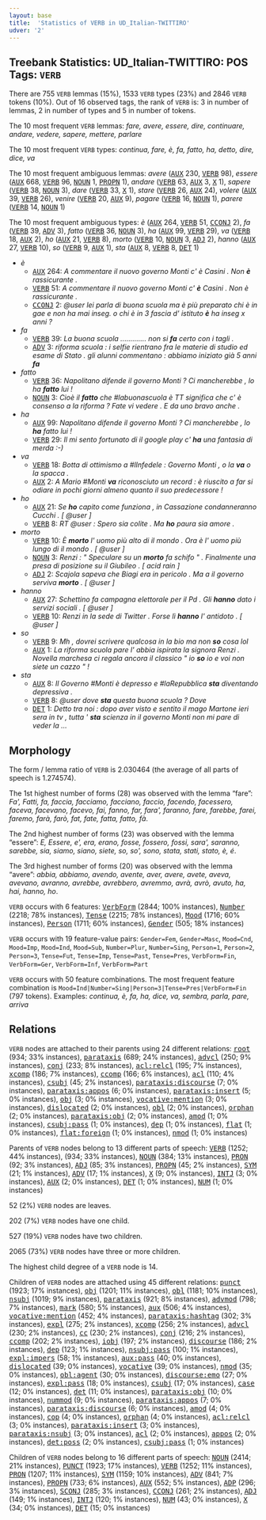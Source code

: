 ```yaml
---
layout: base
title:  'Statistics of VERB in UD_Italian-TWITTIRO'
udver: '2'
---
```


## Treebank Statistics: UD_Italian-TWITTIRO: POS Tags: `VERB`

There are 755 `VERB` lemmas (15%), 1533 `VERB` types (23%) and 2846 `VERB` tokens (10%).
Out of 16 observed tags, the rank of `VERB` is: 3 in number of lemmas, 2 in number of types and 5 in number of tokens.

The 10 most frequent `VERB` lemmas: <em>fare, avere, essere, dire, continuare, andare, vedere, sapere, mettere, parlare</em>

The 10 most frequent `VERB` types:  <em>continua, fare, è, fa, fatto, ha, detto, dire, dice, va</em>

The 10 most frequent ambiguous lemmas: <em>avere</em> (<tt><a href="it_twittiro-pos-AUX.html">AUX</a></tt> 230, <tt><a href="it_twittiro-pos-VERB.html">VERB</a></tt> 98), <em>essere</em> (<tt><a href="it_twittiro-pos-AUX.html">AUX</a></tt> 668, <tt><a href="it_twittiro-pos-VERB.html">VERB</a></tt> 96, <tt><a href="it_twittiro-pos-NOUN.html">NOUN</a></tt> 1, <tt><a href="it_twittiro-pos-PROPN.html">PROPN</a></tt> 1), <em>andare</em> (<tt><a href="it_twittiro-pos-VERB.html">VERB</a></tt> 63, <tt><a href="it_twittiro-pos-AUX.html">AUX</a></tt> 3, <tt><a href="it_twittiro-pos-X.html">X</a></tt> 1), <em>sapere</em> (<tt><a href="it_twittiro-pos-VERB.html">VERB</a></tt> 38, <tt><a href="it_twittiro-pos-NOUN.html">NOUN</a></tt> 3), <em>dare</em> (<tt><a href="it_twittiro-pos-VERB.html">VERB</a></tt> 33, <tt><a href="it_twittiro-pos-X.html">X</a></tt> 1), <em>stare</em> (<tt><a href="it_twittiro-pos-VERB.html">VERB</a></tt> 26, <tt><a href="it_twittiro-pos-AUX.html">AUX</a></tt> 24), <em>volere</em> (<tt><a href="it_twittiro-pos-AUX.html">AUX</a></tt> 39, <tt><a href="it_twittiro-pos-VERB.html">VERB</a></tt> 26), <em>venire</em> (<tt><a href="it_twittiro-pos-VERB.html">VERB</a></tt> 20, <tt><a href="it_twittiro-pos-AUX.html">AUX</a></tt> 9), <em>pagare</em> (<tt><a href="it_twittiro-pos-VERB.html">VERB</a></tt> 16, <tt><a href="it_twittiro-pos-NOUN.html">NOUN</a></tt> 1), <em>parere</em> (<tt><a href="it_twittiro-pos-VERB.html">VERB</a></tt> 14, <tt><a href="it_twittiro-pos-NOUN.html">NOUN</a></tt> 1)

The 10 most frequent ambiguous types:  <em>è</em> (<tt><a href="it_twittiro-pos-AUX.html">AUX</a></tt> 264, <tt><a href="it_twittiro-pos-VERB.html">VERB</a></tt> 51, <tt><a href="it_twittiro-pos-CCONJ.html">CCONJ</a></tt> 2), <em>fa</em> (<tt><a href="it_twittiro-pos-VERB.html">VERB</a></tt> 39, <tt><a href="it_twittiro-pos-ADV.html">ADV</a></tt> 3), <em>fatto</em> (<tt><a href="it_twittiro-pos-VERB.html">VERB</a></tt> 36, <tt><a href="it_twittiro-pos-NOUN.html">NOUN</a></tt> 3), <em>ha</em> (<tt><a href="it_twittiro-pos-AUX.html">AUX</a></tt> 99, <tt><a href="it_twittiro-pos-VERB.html">VERB</a></tt> 29), <em>va</em> (<tt><a href="it_twittiro-pos-VERB.html">VERB</a></tt> 18, <tt><a href="it_twittiro-pos-AUX.html">AUX</a></tt> 2), <em>ho</em> (<tt><a href="it_twittiro-pos-AUX.html">AUX</a></tt> 21, <tt><a href="it_twittiro-pos-VERB.html">VERB</a></tt> 8), <em>morto</em> (<tt><a href="it_twittiro-pos-VERB.html">VERB</a></tt> 10, <tt><a href="it_twittiro-pos-NOUN.html">NOUN</a></tt> 3, <tt><a href="it_twittiro-pos-ADJ.html">ADJ</a></tt> 2), <em>hanno</em> (<tt><a href="it_twittiro-pos-AUX.html">AUX</a></tt> 27, <tt><a href="it_twittiro-pos-VERB.html">VERB</a></tt> 10), <em>so</em> (<tt><a href="it_twittiro-pos-VERB.html">VERB</a></tt> 9, <tt><a href="it_twittiro-pos-AUX.html">AUX</a></tt> 1), <em>sta</em> (<tt><a href="it_twittiro-pos-AUX.html">AUX</a></tt> 8, <tt><a href="it_twittiro-pos-VERB.html">VERB</a></tt> 8, <tt><a href="it_twittiro-pos-DET.html">DET</a></tt> 1)


* <em>è</em>
  * <tt><a href="it_twittiro-pos-AUX.html">AUX</a></tt> 264: <em>A commentare il nuovo governo Monti c' è Casini . Non <b>è</b> rassicurante .</em>
  * <tt><a href="it_twittiro-pos-VERB.html">VERB</a></tt> 51: <em>A commentare il nuovo governo Monti c' <b>è</b> Casini . Non è rassicurante .</em>
  * <tt><a href="it_twittiro-pos-CCONJ.html">CCONJ</a></tt> 2: <em>@user lei parla di buona scuola ma è più preparato chi è in gae e non ha mai inseg. o chi è in 3 fascia d' istituto <b>è</b> ha inseg x anni ?</em>
* <em>fa</em>
  * <tt><a href="it_twittiro-pos-VERB.html">VERB</a></tt> 39: <em>La buona scuola ............. non si <b>fa</b> certo con i tagli .</em>
  * <tt><a href="it_twittiro-pos-ADV.html">ADV</a></tt> 3: <em>riforma scuola : i selfie rientrano fra le materie di studio ed esame di Stato . gli alunni commentano : abbiamo iniziato già 5 anni <b>fa</b></em>
* <em>fatto</em>
  * <tt><a href="it_twittiro-pos-VERB.html">VERB</a></tt> 36: <em>Napolitano difende il governo Monti ? Ci mancherebbe , lo ha <b>fatto</b> lui !</em>
  * <tt><a href="it_twittiro-pos-NOUN.html">NOUN</a></tt> 3: <em>Cioè il <b>fatto</b> che #labuonascuola è TT significa che c' è consenso a la riforma ? Fate vi vedere . E da uno bravo anche .</em>
* <em>ha</em>
  * <tt><a href="it_twittiro-pos-AUX.html">AUX</a></tt> 99: <em>Napolitano difende il governo Monti ? Ci mancherebbe , lo <b>ha</b> fatto lui !</em>
  * <tt><a href="it_twittiro-pos-VERB.html">VERB</a></tt> 29: <em>Il mi sento fortunato di il google play c' <b>ha</b> una fantasia di merda :-)</em>
* <em>va</em>
  * <tt><a href="it_twittiro-pos-VERB.html">VERB</a></tt> 18: <em>Botta di ottimismo a #lInfedele : Governo Monti , o la <b>va</b> o la spacca .</em>
  * <tt><a href="it_twittiro-pos-AUX.html">AUX</a></tt> 2: <em>A Mario #Monti <b>va</b> riconosciuto un record : è riuscito a far si odiare in pochi giorni almeno quanto il suo predecessore !</em>
* <em>ho</em>
  * <tt><a href="it_twittiro-pos-AUX.html">AUX</a></tt> 21: <em>Se <b>ho</b> capito come funziona , in Cassazione condanneranno Cucchi . [ @user ]</em>
  * <tt><a href="it_twittiro-pos-VERB.html">VERB</a></tt> 8: <em>RT @user : Spero sia colite . Ma <b>ho</b> paura sia amore .</em>
* <em>morto</em>
  * <tt><a href="it_twittiro-pos-VERB.html">VERB</a></tt> 10: <em>È <b>morto</b> l' uomo più alto di il mondo . Ora è l' uomo più lungo di il mondo . [ @user ]</em>
  * <tt><a href="it_twittiro-pos-NOUN.html">NOUN</a></tt> 3: <em>Renzi : " Speculare su un <b>morto</b> fa schifo " . Finalmente una presa di posizione su il Giubileo . [ acid rain ]</em>
  * <tt><a href="it_twittiro-pos-ADJ.html">ADJ</a></tt> 2: <em>Scajola sapeva che Biagi era in pericolo . Ma a il governo serviva <b>morto</b> . [ @user ]</em>
* <em>hanno</em>
  * <tt><a href="it_twittiro-pos-AUX.html">AUX</a></tt> 27: <em>Schettino fa campagna elettorale per il Pd . Gli <b>hanno</b> dato i servizi sociali . [ @user ]</em>
  * <tt><a href="it_twittiro-pos-VERB.html">VERB</a></tt> 10: <em>Renzi in la sede di Twitter . Forse lì <b>hanno</b> l' antidoto . [ @user ]</em>
* <em>so</em>
  * <tt><a href="it_twittiro-pos-VERB.html">VERB</a></tt> 9: <em>Mh , dovrei scrivere qualcosa in la bio ma non <b>so</b> cosa lol</em>
  * <tt><a href="it_twittiro-pos-AUX.html">AUX</a></tt> 1: <em>La riforma scuola pare l' abbia ispirata la signora Renzi . Novella marchesa ci regala ancora il classico " io <b>so</b> io e voi non siete un cazzo " !</em>
* <em>sta</em>
  * <tt><a href="it_twittiro-pos-AUX.html">AUX</a></tt> 8: <em>Il Governo #Monti è depresso e #laRepubblica <b>sta</b> diventando depressiva .</em>
  * <tt><a href="it_twittiro-pos-VERB.html">VERB</a></tt> 8: <em>@user dove <b>sta</b> questa buona scuola ? Dove</em>
  * <tt><a href="it_twittiro-pos-DET.html">DET</a></tt> 1: <em>Detto tra noi : dopo aver visto e sentito il mago Martone ieri sera in tv , tutta ' <b>sta</b> scienza in il governo Monti non mi pare di veder la ...</em>

## Morphology

The form / lemma ratio of `VERB` is 2.030464 (the average of all parts of speech is 1.274574).

The 1st highest number of forms (28) was observed with the lemma “fare”: <em>Fa', Fatti, fa, faccia, facciamo, facciano, faccio, facendo, facessero, faceva, facevano, facevo, fai, fanno, far, fara', faranno, fare, farebbe, farei, faremo, farà, farò, fat, fate, fatta, fatto, fà</em>.

The 2nd highest number of forms (23) was observed with the lemma “essere”: <em>E, Essere, e', era, erano, fosse, fossero, fossi, sara', saranno, sarebbe, sia, siamo, siano, siete, so, so', sono, stata, stati, stato, è, é</em>.

The 3rd highest number of forms (20) was observed with the lemma “avere”: <em>abbia, abbiamo, avendo, avente, aver, avere, avete, aveva, avevano, avranno, avrebbe, avrebbero, avremmo, avrà, avrò, avuto, ha, hai, hanno, ho</em>.

`VERB` occurs with 6 features: <tt><a href="it_twittiro-feat-VerbForm.html">VerbForm</a></tt> (2844; 100% instances), <tt><a href="it_twittiro-feat-Number.html">Number</a></tt> (2218; 78% instances), <tt><a href="it_twittiro-feat-Tense.html">Tense</a></tt> (2215; 78% instances), <tt><a href="it_twittiro-feat-Mood.html">Mood</a></tt> (1716; 60% instances), <tt><a href="it_twittiro-feat-Person.html">Person</a></tt> (1711; 60% instances), <tt><a href="it_twittiro-feat-Gender.html">Gender</a></tt> (505; 18% instances)

`VERB` occurs with 19 feature-value pairs: `Gender=Fem`, `Gender=Masc`, `Mood=Cnd`, `Mood=Imp`, `Mood=Ind`, `Mood=Sub`, `Number=Plur`, `Number=Sing`, `Person=1`, `Person=2`, `Person=3`, `Tense=Fut`, `Tense=Imp`, `Tense=Past`, `Tense=Pres`, `VerbForm=Fin`, `VerbForm=Ger`, `VerbForm=Inf`, `VerbForm=Part`

`VERB` occurs with 50 feature combinations.
The most frequent feature combination is `Mood=Ind|Number=Sing|Person=3|Tense=Pres|VerbForm=Fin` (797 tokens).
Examples: <em>continua, è, fa, ha, dice, va, sembra, parla, pare, arriva</em>


## Relations

`VERB` nodes are attached to their parents using 24 different relations: <tt><a href="it_twittiro-dep-root.html">root</a></tt> (934; 33% instances), <tt><a href="it_twittiro-dep-parataxis.html">parataxis</a></tt> (689; 24% instances), <tt><a href="it_twittiro-dep-advcl.html">advcl</a></tt> (250; 9% instances), <tt><a href="it_twittiro-dep-conj.html">conj</a></tt> (233; 8% instances), <tt><a href="it_twittiro-dep-acl-relcl.html">acl:relcl</a></tt> (195; 7% instances), <tt><a href="it_twittiro-dep-xcomp.html">xcomp</a></tt> (186; 7% instances), <tt><a href="it_twittiro-dep-ccomp.html">ccomp</a></tt> (166; 6% instances), <tt><a href="it_twittiro-dep-acl.html">acl</a></tt> (110; 4% instances), <tt><a href="it_twittiro-dep-csubj.html">csubj</a></tt> (45; 2% instances), <tt><a href="it_twittiro-dep-parataxis-discourse.html">parataxis:discourse</a></tt> (7; 0% instances), <tt><a href="it_twittiro-dep-parataxis-appos.html">parataxis:appos</a></tt> (6; 0% instances), <tt><a href="it_twittiro-dep-parataxis-insert.html">parataxis:insert</a></tt> (5; 0% instances), <tt><a href="it_twittiro-dep-obj.html">obj</a></tt> (3; 0% instances), <tt><a href="it_twittiro-dep-vocative-mention.html">vocative:mention</a></tt> (3; 0% instances), <tt><a href="it_twittiro-dep-dislocated.html">dislocated</a></tt> (2; 0% instances), <tt><a href="it_twittiro-dep-obl.html">obl</a></tt> (2; 0% instances), <tt><a href="it_twittiro-dep-orphan.html">orphan</a></tt> (2; 0% instances), <tt><a href="it_twittiro-dep-parataxis-obj.html">parataxis:obj</a></tt> (2; 0% instances), <tt><a href="it_twittiro-dep-amod.html">amod</a></tt> (1; 0% instances), <tt><a href="it_twittiro-dep-csubj-pass.html">csubj:pass</a></tt> (1; 0% instances), <tt><a href="it_twittiro-dep-dep.html">dep</a></tt> (1; 0% instances), <tt><a href="it_twittiro-dep-flat.html">flat</a></tt> (1; 0% instances), <tt><a href="it_twittiro-dep-flat-foreign.html">flat:foreign</a></tt> (1; 0% instances), <tt><a href="it_twittiro-dep-nmod.html">nmod</a></tt> (1; 0% instances)

Parents of `VERB` nodes belong to 13 different parts of speech: <tt><a href="it_twittiro-pos-VERB.html">VERB</a></tt> (1252; 44% instances),  (934; 33% instances), <tt><a href="it_twittiro-pos-NOUN.html">NOUN</a></tt> (384; 13% instances), <tt><a href="it_twittiro-pos-PRON.html">PRON</a></tt> (92; 3% instances), <tt><a href="it_twittiro-pos-ADJ.html">ADJ</a></tt> (85; 3% instances), <tt><a href="it_twittiro-pos-PROPN.html">PROPN</a></tt> (45; 2% instances), <tt><a href="it_twittiro-pos-SYM.html">SYM</a></tt> (21; 1% instances), <tt><a href="it_twittiro-pos-ADV.html">ADV</a></tt> (17; 1% instances), <tt><a href="it_twittiro-pos-X.html">X</a></tt> (9; 0% instances), <tt><a href="it_twittiro-pos-INTJ.html">INTJ</a></tt> (3; 0% instances), <tt><a href="it_twittiro-pos-AUX.html">AUX</a></tt> (2; 0% instances), <tt><a href="it_twittiro-pos-DET.html">DET</a></tt> (1; 0% instances), <tt><a href="it_twittiro-pos-NUM.html">NUM</a></tt> (1; 0% instances)

52 (2%) `VERB` nodes are leaves.

202 (7%) `VERB` nodes have one child.

527 (19%) `VERB` nodes have two children.

2065 (73%) `VERB` nodes have three or more children.

The highest child degree of a `VERB` node is 14.

Children of `VERB` nodes are attached using 45 different relations: <tt><a href="it_twittiro-dep-punct.html">punct</a></tt> (1923; 17% instances), <tt><a href="it_twittiro-dep-obj.html">obj</a></tt> (1201; 11% instances), <tt><a href="it_twittiro-dep-obl.html">obl</a></tt> (1181; 10% instances), <tt><a href="it_twittiro-dep-nsubj.html">nsubj</a></tt> (1019; 9% instances), <tt><a href="it_twittiro-dep-parataxis.html">parataxis</a></tt> (921; 8% instances), <tt><a href="it_twittiro-dep-advmod.html">advmod</a></tt> (798; 7% instances), <tt><a href="it_twittiro-dep-mark.html">mark</a></tt> (580; 5% instances), <tt><a href="it_twittiro-dep-aux.html">aux</a></tt> (506; 4% instances), <tt><a href="it_twittiro-dep-vocative-mention.html">vocative:mention</a></tt> (452; 4% instances), <tt><a href="it_twittiro-dep-parataxis-hashtag.html">parataxis:hashtag</a></tt> (302; 3% instances), <tt><a href="it_twittiro-dep-expl.html">expl</a></tt> (275; 2% instances), <tt><a href="it_twittiro-dep-xcomp.html">xcomp</a></tt> (256; 2% instances), <tt><a href="it_twittiro-dep-advcl.html">advcl</a></tt> (230; 2% instances), <tt><a href="it_twittiro-dep-cc.html">cc</a></tt> (230; 2% instances), <tt><a href="it_twittiro-dep-conj.html">conj</a></tt> (216; 2% instances), <tt><a href="it_twittiro-dep-ccomp.html">ccomp</a></tt> (202; 2% instances), <tt><a href="it_twittiro-dep-iobj.html">iobj</a></tt> (197; 2% instances), <tt><a href="it_twittiro-dep-discourse.html">discourse</a></tt> (186; 2% instances), <tt><a href="it_twittiro-dep-dep.html">dep</a></tt> (123; 1% instances), <tt><a href="it_twittiro-dep-nsubj-pass.html">nsubj:pass</a></tt> (100; 1% instances), <tt><a href="it_twittiro-dep-expl-impers.html">expl:impers</a></tt> (58; 1% instances), <tt><a href="it_twittiro-dep-aux-pass.html">aux:pass</a></tt> (40; 0% instances), <tt><a href="it_twittiro-dep-dislocated.html">dislocated</a></tt> (39; 0% instances), <tt><a href="it_twittiro-dep-vocative.html">vocative</a></tt> (39; 0% instances), <tt><a href="it_twittiro-dep-nmod.html">nmod</a></tt> (35; 0% instances), <tt><a href="it_twittiro-dep-obl-agent.html">obl:agent</a></tt> (30; 0% instances), <tt><a href="it_twittiro-dep-discourse-emo.html">discourse:emo</a></tt> (27; 0% instances), <tt><a href="it_twittiro-dep-expl-pass.html">expl:pass</a></tt> (18; 0% instances), <tt><a href="it_twittiro-dep-csubj.html">csubj</a></tt> (17; 0% instances), <tt><a href="it_twittiro-dep-case.html">case</a></tt> (12; 0% instances), <tt><a href="it_twittiro-dep-det.html">det</a></tt> (11; 0% instances), <tt><a href="it_twittiro-dep-parataxis-obj.html">parataxis:obj</a></tt> (10; 0% instances), <tt><a href="it_twittiro-dep-nummod.html">nummod</a></tt> (9; 0% instances), <tt><a href="it_twittiro-dep-parataxis-appos.html">parataxis:appos</a></tt> (7; 0% instances), <tt><a href="it_twittiro-dep-parataxis-discourse.html">parataxis:discourse</a></tt> (6; 0% instances), <tt><a href="it_twittiro-dep-amod.html">amod</a></tt> (4; 0% instances), <tt><a href="it_twittiro-dep-cop.html">cop</a></tt> (4; 0% instances), <tt><a href="it_twittiro-dep-orphan.html">orphan</a></tt> (4; 0% instances), <tt><a href="it_twittiro-dep-acl-relcl.html">acl:relcl</a></tt> (3; 0% instances), <tt><a href="it_twittiro-dep-parataxis-insert.html">parataxis:insert</a></tt> (3; 0% instances), <tt><a href="it_twittiro-dep-parataxis-nsubj.html">parataxis:nsubj</a></tt> (3; 0% instances), <tt><a href="it_twittiro-dep-acl.html">acl</a></tt> (2; 0% instances), <tt><a href="it_twittiro-dep-appos.html">appos</a></tt> (2; 0% instances), <tt><a href="it_twittiro-dep-det-poss.html">det:poss</a></tt> (2; 0% instances), <tt><a href="it_twittiro-dep-csubj-pass.html">csubj:pass</a></tt> (1; 0% instances)

Children of `VERB` nodes belong to 16 different parts of speech: <tt><a href="it_twittiro-pos-NOUN.html">NOUN</a></tt> (2414; 21% instances), <tt><a href="it_twittiro-pos-PUNCT.html">PUNCT</a></tt> (1923; 17% instances), <tt><a href="it_twittiro-pos-VERB.html">VERB</a></tt> (1252; 11% instances), <tt><a href="it_twittiro-pos-PRON.html">PRON</a></tt> (1207; 11% instances), <tt><a href="it_twittiro-pos-SYM.html">SYM</a></tt> (1159; 10% instances), <tt><a href="it_twittiro-pos-ADV.html">ADV</a></tt> (841; 7% instances), <tt><a href="it_twittiro-pos-PROPN.html">PROPN</a></tt> (733; 6% instances), <tt><a href="it_twittiro-pos-AUX.html">AUX</a></tt> (552; 5% instances), <tt><a href="it_twittiro-pos-ADP.html">ADP</a></tt> (296; 3% instances), <tt><a href="it_twittiro-pos-SCONJ.html">SCONJ</a></tt> (285; 3% instances), <tt><a href="it_twittiro-pos-CCONJ.html">CCONJ</a></tt> (261; 2% instances), <tt><a href="it_twittiro-pos-ADJ.html">ADJ</a></tt> (149; 1% instances), <tt><a href="it_twittiro-pos-INTJ.html">INTJ</a></tt> (120; 1% instances), <tt><a href="it_twittiro-pos-NUM.html">NUM</a></tt> (43; 0% instances), <tt><a href="it_twittiro-pos-X.html">X</a></tt> (34; 0% instances), <tt><a href="it_twittiro-pos-DET.html">DET</a></tt> (15; 0% instances)


